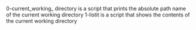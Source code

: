 0-current_working_ directory is a script that prints the absolute path name of the current working directory
1-listit is a script that shows the contents of the current working directory
